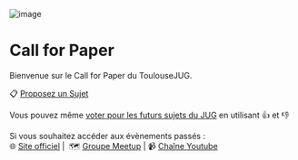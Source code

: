 ![image](http://www.toulousejug.org/images/toulousejug.png)

# Call for Paper

Bienvenue sur le Call for Paper du ToulouseJUG.

📋 [Proposez un Sujet](https://github.com/ToulouseJug/call-for-paper/issues/new)

Vous pouvez même [voter pour les futurs sujets du JUG](https://github.com/ToulouseJug/call-for-paper/issues) en utilisant 👍 et 👎

Si vous souhaitez accéder aux évènements passés :  
🌐 [Site officiel](http://www.toulousejug.org/) |  🗺️ [Groupe Meetup](https://www.meetup.com/fr-FR/Toulouse-Java-User-Group/) | 📹 [Chaîne Youtube](https://www.youtube.com/channel/UCTqj9i8UpCNXRMcPNuWhocQ)



